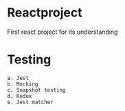 # Reactproject
First react project for its understanding

# Testing
    a. Jest
    b. Mocking
    c. Snapshot testing
    d. Redux
    e. Jest matcher
